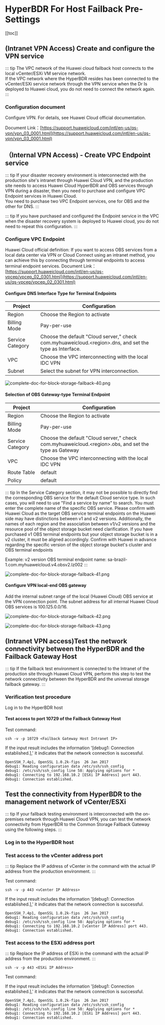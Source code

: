 # HyperBDR For Host Failback Pre-Settings

[[toc]]

## (Intranet VPN Access) Create and configure the VPN service

::: tip
The VPC network of the Huawei cloud failback host connects to the local vCenter/ESXi VM service network.  
If the VPC network where the HyperBDR resides has been connected to the vCenter/ESXi service network through the VPN service when the Dr Is deployed to Huawei cloud, you do not need to connect the network again.
:::

### Configuration document

Configure VPN. For details, see Huawei Cloud official documentation.

Document Link：[https://support.huaweicloud.com/intl/en-us/qs-vpn/vpn_03_0001.html](https://support.huaweicloud.com/intl/en-us/qs-vpn/vpn_03_0001.html)

## （Internal VPN Access) - Create VPC Endpoint service

::: tip
If your disaster recovery environment is interconnected with the production site's intranet through Huawei Cloud VPN, and the production site needs to access Huawei Cloud HyperBDR and OBS services through VPN during a disaster, then you need to purchase and configure VPC Endpoint services in Huawei Cloud.  
You need to purchase two VPC Endpoint services, one for OBS and the other for DNS.
:::

::: tip
If you have purchased and configured the Endpoint service in the VPC when the disaster recovery system is deployed to Huawei cloud, you do not need to repeat this configuration.
:::

### Configure VPC Endpoint

 
Huawei Cloud official definition: If you want to access OBS services from a local data center via VPN or Cloud Connect using an intranet method, you can achieve this by connecting through terminal endpoints to access terminal endpoint services. Document Link：[https://support.huaweicloud.com/intl/en-us/qs-vpcep/vpcep_02_0301.html](https://support.huaweicloud.com/intl/en-us/qs-vpcep/vpcep_02_0301.html)

#### Configure DNS Interface Type for Terminal Endpoints

| Project | Configuration |
| --- | --- |
| Region | Choose the Region to activate |
| Billing Mode | Pay-per-use |
| Service Category | Choose the default "Cloud server," check com.myhuaweicloud.<region\>.dns, and set the type as Interface. |
| VPC | Choose the VPC interconnecting with the local IDC VPN |
| Subnet | Select the subnet for VPN interconnection. |


![complete-doc-for-block-storage-failback-40.png](./images/complete-doc-for-block-storage-failback-40.png)

#### Selection of OBS Gateway-type Terminal Endpoint

| Project | Configuration |
| --- | --- |
| Region | Choose the Region to activate |
| Billing Mode | Pay-per-use |
| Service Category |  Choose the default "Cloud server," check com.myhuaweicloud.<region\>.obs, and set the type as Gateway |
| VPC | Choose the VPC interconnecting with the local IDC VPN |
| Route Table | default |
| Policy | default |

::: tip
In the Service Category section, it may not be possible to directly find the corresponding OBS service for the default Cloud service type. In such cases, you will need to use "Find a service by name" to search. You must enter the complete name of the specific OBS service. Please confirm with Huawei Cloud as the target OBS service terminal endpoints on the Huawei side may have distinctions between v1 and v2 versions. Additionally, the names of each region and the association between v1/v2 versions and the resource pool of the object storage bucket need clarification. If you have purchased v1 OBS terminal endpoints but your object storage bucket is in a v2 cluster, it must be aligned accordingly. Confirm with Huawei in advance regarding the specific version of the object storage bucket's cluster and OBS terminal endpoints

Example: v2 version OBS terminal endpoint name: sa-brazil-1.com.myhuaweicloud.v4.obsv2.lz002
:::


![complete-doc-for-block-storage-failback-41.png](./images/complete-doc-for-block-storage-failback-41.png)

#### Configure VPN local-end OBS gateway

Add the internal subnet range of the local (Huawei Cloud) OBS service at the VPN connection point. The subnet address for all internal Huawei Cloud OBS services is 100.125.0.0/16.

![complete-doc-for-block-storage-failback-42.png](./images/complete-doc-for-block-storage-failback-42.png)

![complete-doc-for-block-storage-failback-43.png](./images/complete-doc-for-block-storage-failback-43.png)

## (Intranet VPN access)Test the network connectivity between the HyperBDR and the Failback Gateway Host

::: tip
If the failback test environment is connected to the Intranet of the production site through Huawei Cloud VPN, perform this step to test the network connectivity between the HyperBDR and the universal storage failback gateway.
:::

### Verification test procedure

Log in to the HyperBDR host

#### Test access to port 10729 of the Failback Gateway Host

Test command:

```
ssh -v -p 10729 <Failback Gateway Host Intranet IP>
```

If the input result includes the information '[debug1: Connection established.],' it indicates that the network connection is successful.

```
OpenSSH_7.4p1, OpenSSL 1.0.2k-fips  26 Jan 2017
debug1: Reading configuration data /etc/ssh/ssh_config
debug1: /etc/ssh/ssh_config line 58: Applying options for *
debug1: Connecting to 192.168.10.2 [ESXi IP Address] port 443.
debug1: Connection established.
```

## Test the connectivity from HyperBDR to the management network of vCenter/ESXi

::: tip
If your fallback testing environment is interconnected with the on-premises network through Huawei Cloud VPN, you can test the network connectivity from HyperBDR to the Common Storage Fallback Gateway using the following steps.
:::

### Log in to the HyperBDR host

### Test access to the vCenter address port

::: tip
Replace the IP address of vCenter in the command with the actual IP address from the production environment.
:::

Test command:

```
ssh -v -p 443 <vCenter IP Address>
```

If the input result includes the information '[debug1: Connection established.],' it indicates that the network connection is successful.

```
OpenSSH_7.4p1, OpenSSL 1.0.2k-fips  26 Jan 2017
debug1: Reading configuration data /etc/ssh/ssh_config
debug1: /etc/ssh/ssh_config line 58: Applying options for *
debug1: Connecting to 192.168.10.2 [vCenter IP Address] port 443.
debug1: Connection established.
```

### Test access to the ESXi address port

::: tip
Replace the IP address of ESXi in the command with the actual IP address from the production environment.
:::

```
ssh -v -p 443 <ESXi IP Address>
```

Test command:

If the input result includes the information '[debug1: Connection established.],' it indicates that the network connection is successful.

```
OpenSSH_7.4p1, OpenSSL 1.0.2k-fips  26 Jan 2017
debug1: Reading configuration data /etc/ssh/ssh_config
debug1: /etc/ssh/ssh_config line 58: Applying options for *
debug1: Connecting to 192.168.10.2 [ESXi IP Address] port 443.
debug1: Connection established.
```